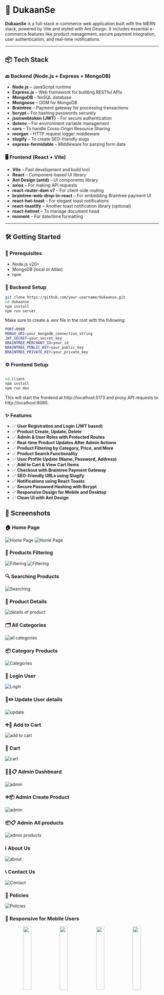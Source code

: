 # 🛒 DukaanSe

**DukaanSe** is a full-stack e-commerce web application built with the MERN stack, powered by Vite and styled with Ant Design. It includes essential e-commerce features like product management, secure payment integration, user authentication, and real-time notifications.

---

## 📦 Tech Stack

### 🔙 Backend (Node.js + Express + MongoDB)

- **Node.js** – JavaScript runtime
- **Express.js** – Web framework for building RESTful APIs
- **MongoDB** – NoSQL database
- **Mongoose** – ODM for MongoDB
- **Braintree** – Payment gateway for processing transactions
- **bcrypt** – For hashing passwords securely
- **jsonwebtoken (JWT)** – For secure authentication
- **dotenv** – For environment variable management
- **cors** – To handle Cross-Origin Resource Sharing
- **morgan** – HTTP request logger middleware
- **slugify** – To create SEO-friendly slugs
- **express-formidable** – Middleware for parsing form data

### 🖥️ Frontend (React + Vite)

- **Vite** – Fast development and build tool
- **React** – Component-based UI library
- **Ant Design (antd)** – UI components library
- **axios** – For making API requests
- **react-router-dom v7** – For client-side routing
- **braintree-web-drop-in-react** – For embedding Braintree payment UI
- **react-hot-toast** – For elegant toast notifications
- **react-toastify** – Another toast notification library (optional)
- **react-helmet** – To manage document head
- **moment** – For date/time formatting

---

## 🛠️ Getting Started

### 🚨 Prerequisites

- Node.js v20+
- MongoDB (local or Atlas)
- npm

### 🔧 Backend Setup

```bash
git clone https://github.com/your-username/dukaanse.git
cd dukaanse
npm install
npm run server
```
Make sure to create a .env file in the root with the following:

```bash
PORT=8080
MONGO_URI=your_mongodb_connection_string
JWT_SECRET=your_secret_key
BRAINTREE_MERCHANT_ID=your_id
BRAINTREE_PUBLIC_KEY=your_public_key
BRAINTREE_PRIVATE_KEY=your_private_key
```
### ⚙️ Frontend Setup

```bash

cd client
npm install
npm run dev
```
This will start the frontend at http://localhost:5173 and proxy API requests to http://localhost:8080.

### ✨ Features

- ✅ **User Registration and Login (JWT based)**
- ✅ **Product Create, Update, Delete**
- ✅ **Admin & User Roles with Protected Routes**
- ✅ **Real-time Product Updates After Admin Actions**
- ✅ **Product Filtering by Category, Price, and More**
- ✅ **Product Search Functionality**
- ✅ **User Profile Update (Name, Password, Address)**
- ✅ **Add to Cart & View Cart Items**
- ✅ **Checkout with Braintree Payment Gateway**
- ✅ **SEO-friendly URLs using Slugify**
- ✅ **Notifications using React Toasts**
- ✅ **Secure Password Hashing with Bcrypt**
- ✅ **Responsive Design for Mobile and Desktop**
- ✅ **Clean UI with Ant Design**



## 📸 Screenshots


### 🏠 Home Page  
![Home Page](https://github.com/user-attachments/assets/cad52d15-84c6-4c6a-ba76-a6fcf167c5f9) 
![Home Page](https://github.com/user-attachments/assets/62fd40c4-b3c1-4476-a16c-8fb4b0fa4b46)

### 🧾 Products Filtering 
![Filtering](https://github.com/user-attachments/assets/1421e441-ba65-4a18-a169-868b34f0d1bf)
![Filtering](https://github.com/user-attachments/assets/11ec7bb0-dc8d-426d-9176-98a195562973)

### 🔍 Searching Products
![Searching](https://github.com/user-attachments/assets/e1fe194b-14c6-4f0a-a62f-34ac409ba743)

### 📝 Product Details
![details of product](https://github.com/user-attachments/assets/c9651ff2-c312-40c8-b0f2-af644c20b842)


### 🗂️ All Categories
![all categories](https://github.com/user-attachments/assets/dc191c72-6009-4aa8-82d8-6a035577c966)


### 📦 Category Products
![Categories](https://github.com/user-attachments/assets/61f32c24-34ed-4d5a-9c83-e8d1d02131fe)


### 👤 Login User
![Login](https://github.com/user-attachments/assets/4c654f67-cc8b-435c-8a3c-8b4f0d880fe5)



### 👤✏️ Update User details
![update](https://github.com/user-attachments/assets/c92212c4-8e06-481c-9437-f1a0a06086ab)

###  ➕🛒  Add to Cart
![add to cart](https://github.com/user-attachments/assets/aea1b03a-086a-447a-a001-bbd5aa33cc42)

###  🛒 Cart
![cart](https://github.com/user-attachments/assets/679328ff-7b26-4e75-a235-565ce71e8a5e)

###  🧑‍💼📋 Admin Dashboard
![admin](https://github.com/user-attachments/assets/5ac1de2d-9cf5-4569-9259-07a7c080080d)

###  ➕📦 Admin Create Product
![admin](https://github.com/user-attachments/assets/17f0df7d-4ed8-44e8-8287-aa4b38bb6da9)


###  📦📋 Admin All products
![admin products](https://github.com/user-attachments/assets/bcb35e33-4227-4c89-b6cf-4dcbbdbcb21c)

### ℹ️ About Us
![about](https://github.com/user-attachments/assets/05c0b510-3925-47f8-993f-c4785b338ce2)

### 📞 Contact Us
![Contact](https://github.com/user-attachments/assets/d6f5f57a-1475-47b9-9481-a8f9bbe836c6)

### 📝 Policies
![Policies](https://github.com/user-attachments/assets/374ae9c4-8169-4b47-8265-7cc2dcfa8a75)

### 📱 Responsive for Mobile Users

<p align="center">
  <img src="https://github.com/user-attachments/assets/ad4ae6af-cd38-43e6-8d4d-1e50aa84d362" width="23%" />
  <img src="https://github.com/user-attachments/assets/63d813f3-ebe9-4cae-9bbd-82dfd0191618" width="23%" />
  <img src="https://github.com/user-attachments/assets/f270f917-7f1e-4578-a545-79c74b83dc5f" width="23%" />
  <img src="https://github.com/user-attachments/assets/835283dd-602f-41c0-863c-a5a523b829c9" width="23%" />
  
</p>

<p align="center">
  
  <img src="https://github.com/user-attachments/assets/81e1e587-b879-4900-88d2-c9d648ceb13e" width="23%" />
  <img src="https://github.com/user-attachments/assets/6dbb4447-599f-4ee8-8479-a06901fa8a45" width="23%" />
  <img src="https://github.com/user-attachments/assets/459eabfd-1ea9-405b-b96a-154d3352a742" width="23%" />
  <img src="https://github.com/user-attachments/assets/ead61c20-3e72-45eb-91f7-bdca21c30ccd" width="23%" />
</p>



## 🤝 Contributing
We welcome contributions from the community! If you'd like to improve this project, feel free to:
#### 1. Fork the repository

#### 2. Clone your forked repo
git clone https://github.com/your-username/repo-name.git

#### 3. Navigate to the project directory
cd repo-name

#### 4. Create a new branch
git checkout -b feature-name

#### 5. Make your changes and commit
git commit -m "Add feature"

#### 6. Push to your branch
git push origin feature-name

Open a Pull Request .Whether it's fixing bugs, improving UI, adding features, or enhancing documentation — your help is appreciated! 🙌
























